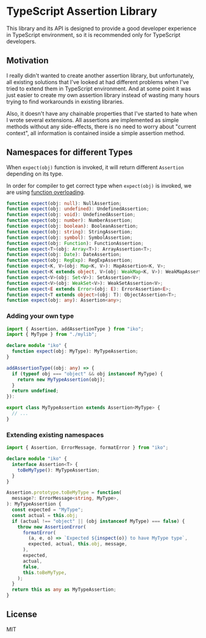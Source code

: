 # TypeScript Assertion Library

This library and its API is designed to provide a good developer experience in TypeScript environment, so it is
recommended only for TypeScript developers.

## Motivation

I really didn't wanted to create another assertion library, but unfortunately, all existing solutions that I've looked
at had different problems when I've tried to extend them in TypeScript environment. And at some point it was just easier
to create my own assertion library instead of wasting many hours trying to find workarounds in existing libraries.

Also, it doesn't have any chainable properties that I've started to hate when I wrote several extensions. All assertions
are implemented as simple methods without any side-effects, there is no need to worry about "current context", all
information is contained inside a simple assertion method.

## Namespaces for different Types

When `expect(obj)` function is invoked, it will return different `Assertion` depending on its type.

In order for compiler to get correct type when `expect(obj)` is invoked, we are using [function overloading](https://www.typescriptlang.org/docs/handbook/functions.html).

```ts
function expect(obj: null): NullAssertion;
function expect(obj: undefined): UndefinedAssertion;
function expect(obj: void): UndefinedAssertion;
function expect(obj: number): NumberAssertion;
function expect(obj: boolean): BooleanAssertion;
function expect(obj: string): StringAssertion;
function expect(obj: symbol): SymbolAssertion;
function expect(obj: Function): FunctionAssertion;
function expect<T>(obj: Array<T>): ArrayAssertion<T>;
function expect(obj: Date): DateAssertion;
function expect(obj: RegExp): RegExpAssertion;
function expect<K, V>(obj: Map<K, V>): MapAssertion<K, V>;
function expect<K extends object, V>(obj: WeakMap<K, V>): WeakMapAssertion<K, V>;
function expect<V>(obj: Set<V>): SetAssertion<V>;
function expect<V>(obj: WeakSet<V>): WeakSetAssertion<V>;
function expect<E extends Error>(obj: E): ErrorAssertion<E>;
function expect<T extends object>(obj: T): ObjectAssertion<T>;
function expect(obj: any): Assertion<any>;
```

### Adding your own type

```ts
import { Assertion, addAssertionType } from "iko";
import { MyType } from "./mylib";

declare module "iko" {
  function expect(obj: MyType): MyTypeAssertion;
}

addAssertionType((obj: any) => {
  if (typeof obj === "object" && obj instanceof MyType) {
    return new MyTypeAssertion(obj);
  }
  return undefined;
}):

export class MyTypeAssertion extends Assertion<MyType> {
  // ...
}
```

### Extending existing namespaces

```ts
import { Assertion, ErrorMessage, formatError } from "iko";

declare module "iko" {
  interface Assertion<T> {
    toBeMyType(): MyTypeAssertion;
  }
}

Assertion.prototype.toBeMyType = function(
  message?: ErrorMessage<string, MyType>,
): MyTypeAssertion {
  const expected = "MyType";
  const actual = this.obj;
  if (actual !== "object" || (obj instanceof MyType) === false) {
    throw new AssertionError(
      formatError(
        (a, e, o) => `Expected ${inspect(o)} to have MyType type`,
        expected, actual, this.obj, message,
      ),
      expected,
      actual,
      false,
      this.toBeMyType,
    );
  }
  return this as any as MyTypeAssertion;
}
```

## License

MIT
